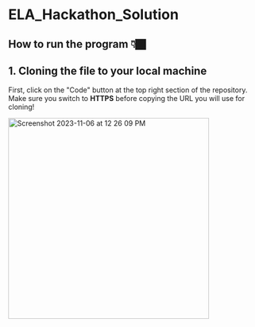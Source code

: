 # ELA_Hackathon_Solution
## How to run the program 👇🏿

## 1. Cloning the file to your local machine
First, click on the "Code" button at the top right section of the repository.
Make sure you switch to **HTTPS** before copying the URL you will use for cloning!


<img width="404" alt="Screenshot 2023-11-06 at 12 26 09 PM" src="https://github.com/AlexJumaW99/ELA_Hackathon_Solution/assets/50864725/c463f36e-e569-4b90-8818-81b1bc60aa75">
